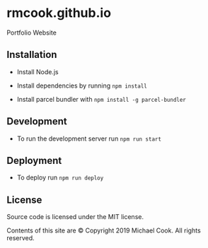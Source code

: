 # rmcook.github.io
Portfolio Website

## Installation

- Install Node.js

- Install dependencies by running `npm install`

- Install parcel bundler with `npm install -g parcel-bundler`

## Development

- To run the development server run `npm run start`

## Deployment

- To deploy run `npm run deploy`

## License

Source code is licensed under the MIT license.

Contents of this site are © Copyright 2019 Michael Cook. All rights reserved.